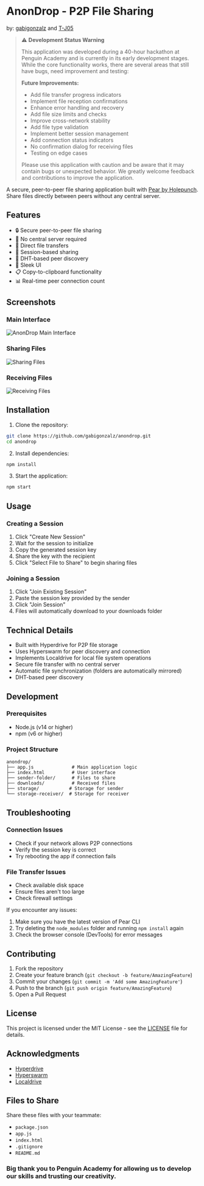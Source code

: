 # AnonDrop - P2P File Sharing
by: [gabigonzalz](https://github.com/gabigonzalz) and [T-J05](https://github.com/T-J05)
> ⚠️ **Development Status Warning**
> 
> This application was developed during a 40-hour hackathon at Penguin Academy and is currently in its early development stages. While the core functionality works, there are several areas that still have bugs, need improvement and testing:
> 
> **Future Improvements:**
> - Add file transfer progress indicators
> - Implement file reception confirmations
> - Enhance error handling and recovery
> - Add file size limits and checks
> - Improve cross-network stability
> - Add file type validation
> - Implement better session management
> - Add connection status indicators
> - No confirmation dialog for receiving files
> - Testing on edge cases
> 
> Please use this application with caution and be aware that it may contain bugs or unexpected behavior. We greatly welcome feedback and contributions to improve the application.

A secure, peer-to-peer file sharing application built with [Pear by Holepunch](https://docs.pears.com). Share files directly between peers without any central server.

## Features

- 🔒 Secure peer-to-peer file sharing
- 🚀 No central server required
- 📁 Direct file transfers
- 🔑 Session-based sharing
- 🔄 DHT-based peer discovery
- 📱 Sleek UI
- 📋 Copy-to-clipboard functionality
- 📊 Real-time peer connection count

## Screenshots

### Main Interface
![AnonDrop Main Interface](screenshots/main-interface.png)

### Sharing Files
![Sharing Files](screenshots/sharing-files.png)

### Receiving Files
![Receiving Files](screenshots/receiving-files.png)

## Installation

1. Clone the repository:
```bash
git clone https://github.com/gabigonzalz/anondrop.git
cd anondrop
```

2. Install dependencies:
```bash
npm install
```

3. Start the application:
```bash
npm start
```

## Usage

### Creating a Session

1. Click "Create New Session"
2. Wait for the session to initialize
3. Copy the generated session key
4. Share the key with the recipient
5. Click "Select File to Share" to begin sharing files

### Joining a Session

1. Click "Join Existing Session"
2. Paste the session key provided by the sender
3. Click "Join Session"
4. Files will automatically download to your downloads folder

## Technical Details

- Built with Hyperdrive for P2P file storage
- Uses Hyperswarm for peer discovery and connection
- Implements Localdrive for local file system operations
- Secure file transfer with no central server
- Automatic file synchronization (folders are automatically mirrored)
- DHT-based peer discovery


## Development

### Prerequisites

- Node.js (v14 or higher)
- npm (v6 or higher)

### Project Structure

```
anondrop/
├── app.js              # Main application logic
├── index.html          # User interface
├── sender-folder/      # Files to share
├── downloads/          # Received files
├── storage/           # Storage for sender
└── storage-receiver/  # Storage for receiver
```

## Troubleshooting

### Connection Issues
- Check if your network allows P2P connections
- Verify the session key is correct
- Try rebooting the app if connection fails

### File Transfer Issues
- Check available disk space
- Ensure files aren't too large
- Check firewall settings

If you encounter any issues:
1. Make sure you have the latest version of Pear CLI
2. Try deleting the `node_modules` folder and running `npm install` again
3. Check the browser console (DevTools) for error messages 
## Contributing

1. Fork the repository
2. Create your feature branch (`git checkout -b feature/AmazingFeature`)
3. Commit your changes (`git commit -m 'Add some AmazingFeature'`)
4. Push to the branch (`git push origin feature/AmazingFeature`)
5. Open a Pull Request

## License

This project is licensed under the MIT License - see the [LICENSE](/LICENSE.md) file for details.

## Acknowledgments

- [Hyperdrive](https://github.com/hypercore-protocol/hyperdrive)
- [Hyperswarm](https://github.com/hyperswarm/hyperswarm)
- [Localdrive](https://github.com/hypercore-protocol/localdrive)

## Files to Share

Share these files with your teammate:
- `package.json`
- `app.js`
- `index.html`
- `.gitignore`
- `README.md`

### Big thank you to Penguin Academy for allowing us to develop our skills and trusting our creativity.